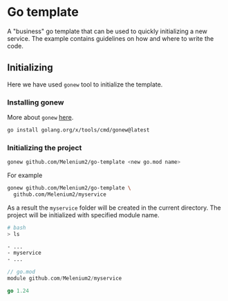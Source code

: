 # Go template

A "business" go template that can be used to quickly initializing
a new service. The example contains guidelines on how and where to write the
code.

## Initializing

Here we have used `gonew` tool to initialize the template.

### Installing gonew

More about `gonew` [here](https://go.dev/blog/gonew).

```bash
go install golang.org/x/tools/cmd/gonew@latest
```

### Initializing the project

```bash
gonew github.com/Melenium2/go-template <new go.mod name>
```

For example

```bash
gonew github.com/Melenium2/go-template \
  github.com/Melenium2/myservice

```

As a result the `myservice` folder will be created in the current directory. 
The project will be initialized with specified module name.

```bash
# bash
> ls

- ...
- myservice
- ...
```

```go
// go.mod
module github.com/Melenium2/myservice

go 1.24
```
